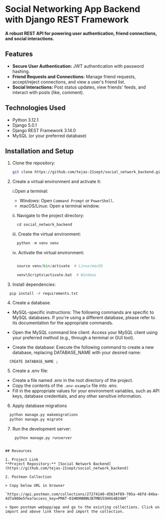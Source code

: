 # Social Networking App Backend with Django REST Framework

**A robust REST API for powering user authentication, friend connections, and social interactions.**

## Features

- **Secure User Authentication:** JWT authentication with password hashing.
- **Friend Requests and Connections:** Manage friend requests, accept/reject connections, and view a user's friend list.
- **Social Interactions:** Post status updates, view friends' feeds, and interact with posts (like, comment).

## Technologies Used

- Python 3.12.1
- Django 5.0.1
- Django REST Framework 3.14.0
- MySQL (or your preferred database)

## Installation and Setup

1. Clone the repository:

   ```bash
   git clone https://github.com/tejas-21sept/social_network_backend.git

   ```
   
2. Create a virtual environment and activate it:

    i.Open a terminal:

      - Windows: Open `Command Prompt` or `PowerShell`.
      - macOS/Linux: Open a terminal window.

    
    ii. Navigate to the project directory:

      ```python
        cd social_network_backend
    
      ```


    iii. Create the virtual environment:

      ```python
        python -m venv venv

      ```

    iv. Activate the virtual environment:


      ```python

        source venv/bin/activate  # Linux/macOS

        venv\Scripts\activate.bat  # Windows 

      ```


3. Install dependencies:

  ```pip
    pip install -r requirements.txt

  ```

4. Create a database.
  - MySQL-specific instructions: The following commands are specific to MySQL databases. If you're using a different database, please refer to its documentation for the appropriate commands.

  * Open the MySQL command line client: Access your MySQL client using your preferred method (e.g., through a terminal or GUI tool).

  * Create the database: Execute the following command to create a new database, replacing DATABASE_NAME with your desired name:

  ```mysql
    CREATE DATABASE_NAME ;

  ```

5. Create a .env file:

  - Create a file named .env in the root directory of the project.
  - Copy the contents of the ``.env-example`` file into .env.
  - Fill in the appropriate values for your environment variables, such as API keys, database credentials, and any other sensitive information.

6. Apply database migrations
   
  ```python 
    python manage.py makemigrations
    python manage.py migrate

  ```

7. Run the development server:

   ```python
    python manage.py runserver

  ```

## Resources

1. Project Link
  **Project Repository:** [Social Network Backend](https://github.com/tejas-21sept/social_network_backend)

2. Postman Collection
   
  > Copy below URL in browser 
  
  `https://api.postman.com/collections/27274140-d5634f89-705a-46fd-84ba-4d7a980e5fea?access_key=PMAT-01HN9NNNNJB7MBS5SHXG4B34WY`

  > Open postman webapp/app and go to the existing collections. Click on import and above link there and import the collection.
